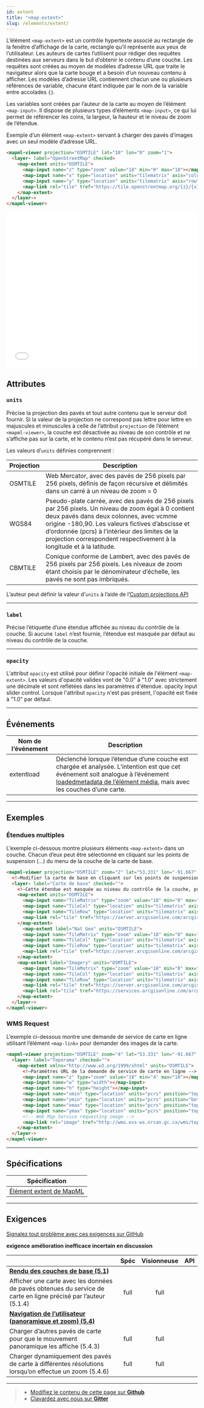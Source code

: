 ```yaml
---
id: extent
title: "<map-extent>"
slug: /elements/extent/
---
```


L’élément `<map-extent>` est un contrôle hypertexte associé au rectangle de la fenêtre d’affichage de la carte, rectangle qu’il représente aux yeux de l’utilisateur. Les auteurs de cartes l’utilisent pour rédiger des requêtes destinées aux serveurs dans le but d’obtenir le contenu d’une couche. Les requêtes sont créées au moyen de modèles d’adresse URL que traite le navigateur alors que la carte bouge et a besoin d’un nouveau contenu à afficher. Les modèles d’adresse URL contiennent chacun une ou plusieurs références de variable, chacune étant indiquée par le nom de la variable entre accolades `{}`.

Les variables sont créées par l’auteur de la carte au moyen de l’élément `<map-input>`. Il dispose de plusieurs types d’éléments `<map-input>`, ce qui lui permet de référencer les coins, la largeur, la hauteur et le niveau de zoom de l’étendue.

Exemple d’un élément `<map-extent>` servant à charger des pavés d’images avec un seul modèle d’adresse URL.

```html
<mapml-viewer projection="OSMTILE" lat="10" lon="0" zoom="1">
  <layer- label="OpenStreetMap" checked>
    <map-extent units="OSMTILE">
      <map-input name="z" type="zoom" value="18" min="0" max="18"></map-input>
      <map-input name="x" type="location" units="tilematrix" axis="column" min="0" max="262144"></map-input>
      <map-input name="y" type="location" units="tilematrix" axis="row" min="0" max="262144"></map-input>
      <map-link rel="tile" tref="https://tile.openstreetmap.org/{z}/{x}/{y}.png"></map-link>
    </map-extent>
  </layer->
</mapml-viewer>
```

<iframe src="../../../demo/extent-demo/" title="MapML Demo" height="410" width="100%" scrolling="no" frameBorder="0"></iframe>

## Attributes

### `units`

Précise la projection des pavés et tout autre contenu que le serveur doit fournir. Si la valeur de la projection ne correspond pas lettre pour lettre en majuscules et minuscules à celle de l’attribut `projection` de l’élément `<mapml-viewer>`, la couche est désactivée au niveau de son contrôle et ne s’affiche pas sur la carte, et le contenu n’est pas récupéré dans le serveur.

Les valeurs d’`units` définies comprennent :

| Projection     	| Description                                          	|
|--------------	|--------------------------------------------------------	|
| OSMTILE       | Web Mercator, avec des pavés de 256 pixels par 256 pixels, définis de façon récursive et délimités dans un carré à un niveau de zoom = 0|
| WGS84         | Pseudo-plate carrée, avec des pavés de 256 pixels par 256 pixels. Un niveau de zoom égal à 0 contient deux pavés dans deux colonnes, avec vcmme origine -180,90. Les valeurs fictives d’abscisse et d’ordonnée (pcrs) à l’intérieur des limites de la projection correspondent respectivement à la longitude et à la latitude. |
| CBMTILE       | Conique conforme de Lambert, avec des pavés de 256 pixels par 256 pixels. Les niveaux de zoom étant choisis par le dénominateur d’échelle, les pavés ne sont pas imbriqués.|

L’auteur peut définir la valeur d’`units` à l’aide de l’[Custom projections API](../../api/mapml-viewer-api/#definecustomprojectionoptions)

---

### `label`

Précise l’étiquette d’une étendue affichée au niveau du contrôle de la couche. Si aucune `label` n’est fournie, l’étendue est masquée par défaut au niveau du contrôle de la couche.

---

### `opacity`

L'attribut `opacity` est utilisé pour définir l'opacité initiale de l'élément `<map-extent>`.
Les valeurs d'opacité valides vont de "0.0" à "1.0" avec strictement une décimale et sont reflétées dans les paramètres d'étendue.
opacity input slider control. Lorsque l'attribut `opacity` n'est pas présent, l'opacité est fixée à "1.0" par défaut.

---

## Événements

| Nom de l’événement    | Description                                             |
|--------------	|--------------------------------------------------------	|
| extentload    | Déclenché lorsque l’étendue d’une couche est chargée et analysée. L’intention est que cet événement soit analogue à l’événement [loadedmetadata de l’élément média](https://developer.mozilla.org/en-US/docs/Web/API/HTMLMediaElement/loadedmetadata_event), mais avec les couches d’une carte.              |

---

## Exemples

### Étendues multiples

L’exemple ci-dessous montre plusieurs éléments `<map-extent>` dans un couche. Chacun d’eux peut être sélectionné en cliquant sur les points de suspension (…) du menu de la couche de la carte de base.

```html
<mapml-viewer projection="OSMTILE" zoom="2" lat="53.331" lon="-91.667" controls>
  <!—Modifier la carte de base en cliquant sur les points de suspension (…) de la couche de la carte de base -->
  <layer- label="Carte de base" checked="">
    <!—Cette étendue est masquée au niveau du contrôle de la couche, puisqu’aucune étiquette n’est fournie -->
    <map-extent units="OSMTILE">
      <map-input name="TileMatrix" type="zoom" value="18" min="0" max="18"></map-input>
      <map-input name="TileCol" type="location" units="tilematrix" axis="column" min="0" max="262144"></map-input>
      <map-input name="TileRow" type="location" units="tilematrix" axis="row" min="0" max="262144"></map-input>
      <map-link rel="tile" tref="https://server.arcgisonline.com/arcgis/rest/services/World_Imagery/MapServer/WMTS/tile/1.0.0/World_Imagery/default/default028mm/{TileMatrix}/{TileRow}/{TileCol}.jpg"></map-link>
    </map-extent>
      <map-extent label="Nat Geo" units="OSMTILE">
      <map-input name="TileMatrix" type="zoom" value="18" min="0" max="18"></map-input>
      <map-input name="TileCol" type="location" units="tilematrix" axis="column" min="0" max="262144"></map-input>
      <map-input name="TileRow" type="location" units="tilematrix" axis="row" min="0" max="262144"></map-input>
      <map-link rel="tile" tref="https://server.arcgisonline.com/arcgis/rest/services/NatGeo_World_Map/MapServer/WMTS/tile/1.0.0/NatGeo_World_Map/default/default028mm/{TileMatrix}/{TileRow}/{TileCol}.jpg"></map-link>
    </map-extent>
    <map-extent label="Imagery" units="OSMTILE">
      <map-input name="TileMatrix" type="zoom" value="18" min="0" max="18"></map-input>
      <map-input name="TileCol" type="location" units="tilematrix" axis="column" min="0" max="262144"></map-input>
      <map-input name="TileRow" type="location" units="tilematrix" axis="row" min="0" max="262144"></map-input>
      <map-link rel="tile" tref="https://server.arcgisonline.com/arcgis/rest/services/World_Imagery/MapServer/WMTS/tile/1.0.0/World_Imagery/default/default028mm/{TileMatrix}/{TileRow}/{TileCol}.jpg"></map-link>
      <map-link rel="tile" tref="https://services.arcgisonline.com/arcgis/rest/services/Reference/World_Boundaries_and_Places/MapServer/WMTS/tile/1.0.0/Reference_World_Boundaries_and_Places/default/default028mm/{TileMatrix}/{TileRow}/{TileCol}.png"></map-link>
    </map-extent>
  </layer->
</mapml-viewer>
```

### WMS Request

L’exemple ci-dessous montre une demande de service de carte en ligne utilisant l’élément `<map-link>` pour demander des images de la carte.

```html
<mapml-viewer projection="OSMTILE" zoom="4" lat="53.331" lon="-91.667" controls>
  <layer- label="Toporama" checked="">
    <map-extent xmlns="http://www.w3.org/1999/xhtml" units="OSMTILE">
      <!—Paramètres URL de la demande de service de carte en ligne -->
      <map-input name="z" type="zoom" value="18" min="4" max="18"></map-input>
      <map-input name="w" type="width"></map-input>
      <map-input name="h" type="height"></map-input>
      <map-input name="xmin" type="location" units="pcrs" position="top-left" axis="easting" min="-2.003750834E7" max="2.003750834E7"></map-input>
      <map-input name="ymin" type="location" units="pcrs" position="bottom-left" axis="northing" min="-2.003750834E7" max="2.003750834E7"></map-input>
      <map-input name="xmax" type="location" units="pcrs" position="top-right" axis="easting" min="-2.003750834E7" max="2.003750834E7"></map-input>
      <map-input name="ymax" type="location" units="pcrs" position="top-left" axis="northing" min="-2.003750834E7" max="2.003750834E7"></map-input>
      <!-- Web Map Service requesting image -->
      <map-link rel="image" tref="http://wms.ess-ws.nrcan.gc.ca/wms/toporama_en?SERVICE=WMS&amp;REQUEST=GetMap&amp;FORMAT=image/jpeg&amp;TRANSPARENT=FALSE&amp;STYLES=&amp;VERSION=1.3.0&amp;LAYERS=WMS-Toporama&amp;WIDTH={w}&amp;HEIGHT={h}&amp;CRS=EPSG:3857&amp;BBOX={xmin},{ymin},{xmax},{ymax}&amp;m4h=t"></map-link>
    </map-extent>
  </layer->
</mapml-viewer>
```

---

## Spécifications

| Spécification                                                |
|--------------------------------------------------------------|
| [Élément extent de MapML](https://maps4html.org/MapML/spec/#the-extent-element-0) |

---

## Exigences

[Signalez tout problème avec ces exigences sur GitHub](https://github.com/Maps4HTML/HTML-Map-Element-UseCases-Requirements/issues/new?title=-SUMMARIZE+THE+PROBLEM-&body=-DESCRIBE+THE+PROBLEM-)

<p><b><span class="requirement">exigence</span>
<span class="enhancement">amélioration</span>
<span class="impractical">inefficace</span>
<span class="undecided">incertain</span>
<span class="discussion">en discussion</span></b></p>

|  | Spéc | Visionneuse | API |
|:---------------------------------------------------------------------------------|:------: |:-----: |:---: |
| [**Rendu des couches de base (5.1)**](https://maps4html.org/HTML-Map-Element-UseCases-Requirements/#map-viewers-capabilities-rendering) |  |  |  |
| <div class="requirement">Afficher une carte avec les données de pavés obtenues du service de carte en ligne précisé par l’auteur (5.1.4)</div> | full | full |  |
| [**Navigation de l’utilisateur (panoramique et zoom) (5.4)**](https://maps4html.org/HTML-Map-Element-UseCases-Requirements/#map-viewers-capabilities-user-navigation) |  |  |  |
| <div class="undecided">Charger d’autres pavés de carte pour que le mouvement panoramique les affiche (5.4.3)</div> | full | full |  |
| <div class="discussion">Charger dynamiquement des pavés de carte à différentes résolutions lorsqu’on effectue un zoom (5.4.6)</div> | full | full |  |

---

> - [Modifiez le contenu de cette page sur **Github**](https://github.com/Maps4HTML/web-map-doc/edit/main/docs/elements/feature.md)
> - [Clavardez avec nous sur **Gitter**](https://gitter.im/Maps4HTML/chat)
